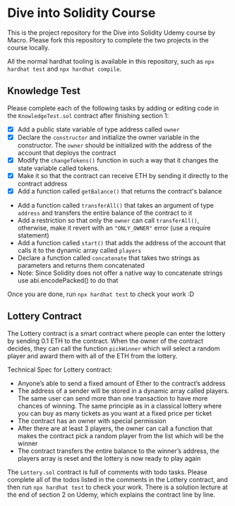 # Dive into Solidity Course

This is the project repository for the Dive into Solidity Udemy course by Macro. 
Please fork this repository to complete the two projects in the course locally. 

All the normal hardhat tooling is available in this repository, such as `npx hardhat test` and `npx hardhat compile`.

## Knowledge Test

Please complete each of the following tasks by adding or editing code in the `KnowledgeTest.sol` contract after finishing section 1:

- [x] Add a public state variable of type address called `owner`
- [x] Declare the `constructor` and initialize the owner variable in the constructor. The `owner` should be initialized with the address of the account that deploys the contract
- [x] Modify the `changeTokens()` function in such a way that it changes the state variable called tokens.
- [x] Make it so that the contract can receive ETH by sending it directly to the contract address
- [x] Add a function called `getBalance()` that returns the contract's balance
- Add a function called `transferAll()` that takes an argument of type `address` and transfers the entire balance of the contract to it
- Add a restriction so that only the `owner` can call `transferAll()`, otherwise, make it revert with an `"ONLY_OWNER"` error (use a require statement)
- Add a function called `start()` that adds the address of the account that calls it to the dynamic array called `players`
- Declare a function called `concatenate` that takes two strings as parameters and returns them concatenated
- Note: Since Solidity does not offer a native way to concatenate strings use abi.encodePacked() to do that

Once you are done, run `npx hardhat test` to check your work :D

## Lottery Contract

The Lottery contract is a smart contract where people can enter the lottery by sending 0.1 ETH to the contract. When the owner of the contract decides, they can call the function `pickWinner` which will select a random player and award them with all of the ETH from the lottery.

Technical Spec for Lottery contract: 
- Anyone’s able to send a fixed amount of Ether to the contract’s address
- The address of a sender will be stored in a dynamic array called players. The same user can send more than one transaction to have more chances of winning. The same principle as in a classical lottery where you can buy as many tickets as you want at a fixed price per ticket
- The contract has an owner with special permission
- After there are at least 3 players, the owner can call a function that makes the contract pick a random player from the list which will be the winner 
- The contract transfers the entire balance to the winner’s address, the players array is reset and the lottery is now ready to play again


The `Lottery.sol` contract is full of comments with todo tasks. 
Please complete all of the todos listed in the comments in the Lottery contract, and then run `npx hardhat test` to check your work. 
There is a solution lecture at the end of section 2 on Udemy, which explains the contract line by line.